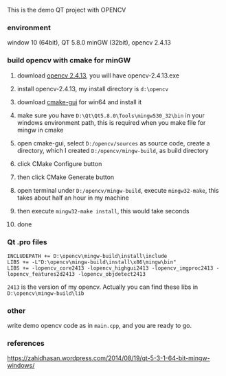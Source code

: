 This is the demo QT project with OPENCV

### environment

window 10 (64bit), QT 5.8.0 minGW (32bit), opencv 2.4.13

### build opencv with cmake for minGW

1. download [opencv 2.4.13](https://sourceforge.net/projects/opencvlibrary/files/opencv-win/2.4.13/opencv-2.4.13.exe/download), you will have opencv-2.4.13.exe

2. install opencv-2.4.13, my install directory is `d:\opencv`

3. download [cmake-gui](https://cmake.org/files/v3.7/cmake-3.7.2-win64-x64.msi) for win64 and install it

4. make sure you have `D:\Qt\Qt5.8.0\Tools\mingw530_32\bin` in your windows environment path, this is required when you make file for mingw in cmake

5. open cmake-gui, select `D:/opencv/sources` as source code, create a directory, which I created `D:/opencv/mingw-build`, as build directory

6. click CMake Configure button

7. then click CMake Generate button

8. open terminal under `D:/opencv/mingw-build`, execute `mingw32-make`, this takes about half an hour in my machine

9. then execute `mingw32-make install`, this would take seconds

10. done

### Qt .pro files

```
INCLUDEPATH += D:\opencv\mingw-build\install\include
LIBS += -L"D:\opencv\mingw-build\install\x86\mingw\bin"
LIBS += -lopencv_core2413 -lopencv_highgui2413 -lopencv_imgproc2413 -lopencv_features2d2413 -lopencv_objdetect2413
```

`2413` is the version of my opencv. Actually you can find these libs in `D:\opencv\mingw-build\lib`

### other

write demo opencv code as in `main.cpp`, and you are ready to go.

### references

https://zahidhasan.wordpress.com/2014/08/19/qt-5-3-1-64-bit-mingw-windows/
